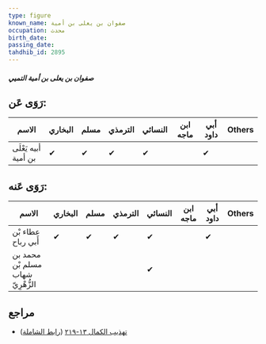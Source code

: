 ```yaml
---
type: figure
known_name: صفوان بن يعلى بن أمية
occupation: محدث
birth_date:
passing_date:
tahdhib_id: 2895
---
```

##### صفوان بن يعلى بن أمية التميي

## رَوَى عَن:
| الاسم                | البخاري | مسلم | الترمذي | النسائي | ابن ماجه | أبي داود | Others |
| -------------------- | ------- | ---- | ------- | ------- | -------- | -------- | ------ |
| أبيه يَعْلَى بن أمية | ✔       | ✔    | ✔       | ✔       |          | ✔        |        |
## رَوَى عَنه:
| الاسم                             | البخاري | مسلم | الترمذي | النسائي | ابن ماجه | أبي داود | Others |
| --------------------------------- | ------- | ---- | ------- | ------- | -------- | -------- | ------ |
| عطاء بْن أَبي رباح                | ✔       | ✔    | ✔       | ✔       |          | ✔        |        |
| محمد بن مسلم بْن شهاب الزُّهْرِيّ |         |      |         | ✔       |          |          |        |
## مراجع
- [تهذيب الكمال ١٣-٢١٩](obsidian://open?vault=Tahdhib-al-Kamal&file=Figures/٢٨٩٥-صفوان%20بن%20يعلى%20بن%20أمية%20التميي) ([رابط الشاملة](https://shamela.ws/book/3722/6600))